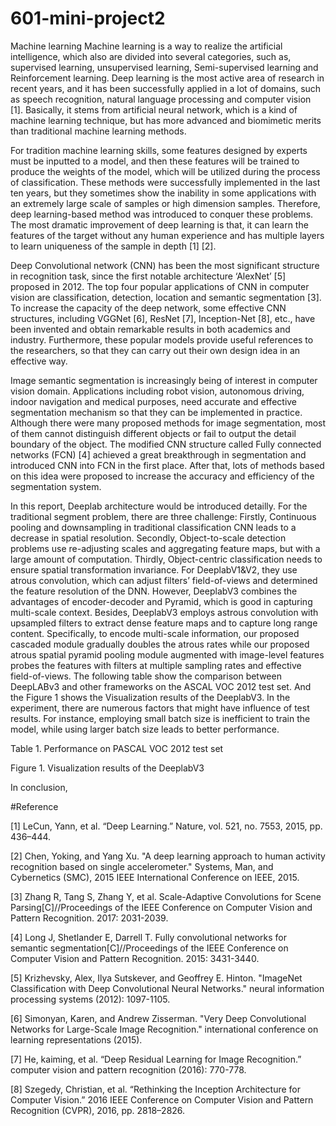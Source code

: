 # 601-mini-project2
Machine learning 
Machine learning is a way to realize the artificial intelligence, which also are divided into several categories, such as, supervised learning, unsupervised learning, Semi-supervised learning and Reinforcement learning. Deep learning is the most active area of research in recent years, and it has been successfully applied in a lot of domains, such as speech recognition, natural language processing and computer vision [1]. Basically, it stems from artificial neural network, which is a kind of machine learning technique, but has more advanced and biomimetic merits than traditional machine learning methods.

For tradition machine learning skills, some features designed by experts must be inputted to a model, and then these features will be trained to produce the weights of the model, which will be utilized during the process of classification. These methods were successfully implemented in the last ten years, but they sometimes show the inability in some applications with an extremely large scale of samples or high dimension samples. Therefore, deep learning-based method was introduced to conquer these problems. The most dramatic improvement of deep learning is that, it can learn the features of the target without any human experience and has multiple layers to learn uniqueness of the sample in depth [1] [2].

Deep Convolutional network (CNN) has been the most significant structure in recognition task, since the first notable architecture ‘AlexNet’ [5] proposed in 2012. The top four popular applications of CNN in computer vision are classification, detection, location and semantic segmentation [3]. To increase the capacity of the deep network, some effective CNN structures, including VGGNet [6], ResNet [7], Inception-Net [8], etc., have been invented and obtain remarkable results in both academics and industry. Furthermore, these popular models provide useful references to the researchers, so that they can carry out their own design idea in an effective way.

Image semantic segmentation is increasingly being of interest in computer vision domain. Applications including robot vision, autonomous driving, indoor navigation and medical purposes, need accurate and effective segmentation mechanism so that they can be implemented in practice. Although there were many proposed methods for image segmentation, most of them cannot distinguish different objects or fail to output the detail boundary of the object. The modified CNN structure called Fully connected networks (FCN) [4] achieved a great breakthrough in segmentation and introduced CNN into FCN in the first place. After that, lots of methods based on this idea were proposed to increase the accuracy and efficiency of the segmentation system.

In this report, Deeplab architecture would be introduced detailly. For the traditional segment problem, there are three challenge: Firstly, Continuous pooling and downsampling in traditional classification CNN leads to a decrease in spatial resolution. Secondly, Object-to-scale detection problems use re-adjusting scales and aggregating feature maps, but with a large amount of computation. Thirdly, Object-centric classification needs to ensure spatial transformation invariance. For DeeplabV1&V2, they use atrous convolution, which can adjust filters’ field-of-views and determined the feature resolution of the DNN. However, DeeplabV3 combines the advantages of encoder-decoder and Pyramid, which is good in capturing multi-scale context. Besides, DeeplabV3 employs astrous convolution with upsampled filters to extract dense feature maps and to capture long range content. Specifically, to encode multi-scale information, our proposed cascaded module gradually doubles the atrous rates while our proposed atrous spatial pyramid pooling module augmented with image-level features probes the features with filters at multiple sampling rates and effective field-of-views. The following table show the comparison between DeepLABv3 and other frameworks on the ASCAL VOC 2012 test set. And the Figure 1 shows the Visualization results of the DeeplabV3. In the experiment, there are numerous factors that might have influence of test results. For instance, employing small batch size is inefficient to train the model, while using larger batch size leads to better performance.
 
Table 1. Performance on PASCAL VOC 2012 test set
 
Figure 1. Visualization results of the DeeplabV3

In conclusion, 




#Reference

[1] LeCun, Yann, et al. “Deep Learning.” Nature, vol. 521, no. 7553, 2015, pp. 436–444.

[2] Chen, Yoking, and Yang Xu. "A deep learning approach to human activity recognition based on single accelerometer." Systems, Man, and Cybernetics (SMC), 2015 IEEE International Conference on IEEE, 2015.

[3] Zhang R, Tang S, Zhang Y, et al. Scale-Adaptive Convolutions for Scene Parsing[C]//Proceedings of the IEEE Conference on Computer Vision and Pattern Recognition. 2017: 2031-2039.

[4] Long J, Shetlander E, Darrell T. Fully convolutional networks for semantic
segmentation[C]//Proceedings of the IEEE Conference on Computer Vision and Pattern
Recognition. 2015: 3431-3440.

[5] Krizhevsky, Alex, Ilya Sutskever, and Geoffrey E. Hinton. "ImageNet Classification with Deep Convolutional Neural Networks." neural information processing systems (2012): 1097-1105.

[6] Simonyan, Karen, and Andrew Zisserman. "Very Deep Convolutional Networks for Large-Scale Image Recognition." international conference on learning representations (2015).

[7] He, kaiming, et al. “Deep Residual Learning for Image Recognition.” computer vision and pattern recognition (2016): 770-778.

[8] Szegedy, Christian, et al. “Rethinking the Inception Architecture for Computer Vision.” 2016 IEEE Conference on Computer Vision and Pattern Recognition (CVPR), 2016, pp. 2818–2826.
